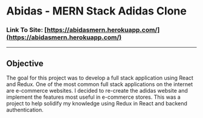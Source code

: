 # Abidas - MERN Stack Adidas Clone

### Link To Site: [https://abidasmern.herokuapp.com/](https://abidasmern.herokuapp.com/)

---

## Objective
The goal for this project was to develop a full stack application using React and Redux. One of the most common full stack applications on the internet are e-commerce websites. I decided to re-create the adidas website and implement the features most useful in e-commerce stores. This was a project to help solidify my knowledge using Redux in React and backend authentication. 
